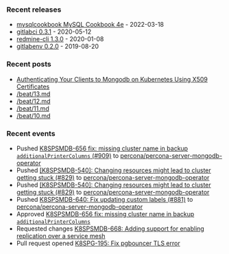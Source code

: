 ### Recent releases

* [mysqlcookbook MySQL Cookbook 4e](https://github.com/svetasmirnova/mysqlcookbook/releases/tag/1.0) - 2022-03-18
* [gitlabci 0.3.1](https://github.com/egegunes/gitlabci/releases/tag/0.3.1) - 2020-05-12
* [redmine-cli 1.3.0](https://github.com/egegunes/redmine-cli/releases/tag/1.3.0) - 2020-01-08
* [gitlabenv 0.2.0](https://github.com/egegunes/gitlabenv/releases/tag/0.2.0) - 2019-08-20

### Recent posts

* [Authenticating Your Clients to Mongodb on Kubernetes Using X509 Certificates](https://ege.dev/posts/authenticating-your-clients-to-mongodb-on-kubernetes-using-x509-certificates/)
* [/beat/13.md](https://ege.dev/beat/13/)
* [/beat/12.md](https://ege.dev/beat/12/)
* [/beat/11.md](https://ege.dev/beat/11/)
* [/beat/10.md](https://ege.dev/beat/10/)

### Recent events

* Pushed [K8SPSMDB-656 fix: missing cluster name in backup `additionalPrinterColumns` (#909)](https://github.com/percona/percona-server-mongodb-operator/commit/57b354e78cf5663f357b855e17cebb966308a841) to [percona/percona-server-mongodb-operator](https://github.com/percona/percona-server-mongodb-operator)
* Pushed [[K8SPSMDB-540]: Changing resources might lead to cluster getting stuck (#829)](https://github.com/percona/percona-server-mongodb-operator/commit/f1998d900ee6cfba371b17d3e6bd68979df87646) to [percona/percona-server-mongodb-operator](https://github.com/percona/percona-server-mongodb-operator)
* Pushed [[K8SPSMDB-540]: Changing resources might lead to cluster getting stuck (#829)](https://github.com/percona/percona-server-mongodb-operator/commit/f1998d900ee6cfba371b17d3e6bd68979df87646) to [percona/percona-server-mongodb-operator](https://github.com/percona/percona-server-mongodb-operator)
* Pushed [K8SPSMDB-640: Fix updating custom labels (#881)](https://github.com/percona/percona-server-mongodb-operator/commit/f172dbcf90cf784b41c16187be8ca30735572353) to [percona/percona-server-mongodb-operator](https://github.com/percona/percona-server-mongodb-operator)
* Approved [K8SPSMDB-656 fix: missing cluster name in backup `additionalPrinterColumns`](https://github.com/percona/percona-server-mongodb-operator/pull/909)
* Requested changes [K8SPSMDB-668: Adding support for enabling replication over a service mesh](https://github.com/percona/percona-server-mongodb-operator/pull/920)
* Pull request opened [K8SPG-195: Fix pgbouncer TLS error](https://github.com/percona/percona-postgresql-operator/pull/233)
